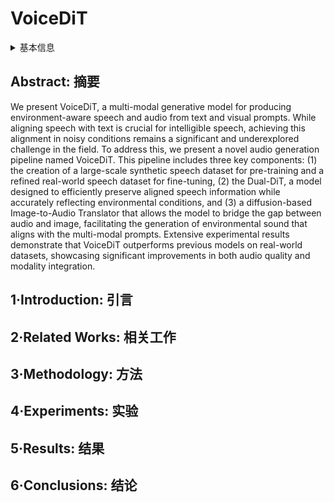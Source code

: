 # VoiceDiT

<details>
<summary>基本信息</summary>

- 标题: "VoiceDiT: Dual-Condition Diffusion Transformer for Environment-Aware Speech Synthesis"
- 作者:
  - 01 Jaemin Jung,
  - 02 Junseok Ahn,
  - 03 Chaeyoung Jung,
  - 04 Tan Dat Nguyen,
  - 05 Youngjoon Jang,
  - 06 Joon Son Chung
- 链接:
  - [ArXiv](https://arxiv.org/abs/2412.19259)
  - [Publication]
  - [Github]
  - [Demo](https://mm.kaist.ac.kr/projects/voicedit/)
- 文件:
  - [ArXiv](_PDF/2412.19259v1__VoiceDiT__Dual-Condition_Diffusion_Transformer_for_Environment-Aware_Speech_Synthesis.pdf)
  - [Publication] #TODO

</details>

## Abstract: 摘要

We present VoiceDiT, a multi-modal generative model for producing environment-aware speech and audio from text and visual prompts.
While aligning speech with text is crucial for intelligible speech, achieving this alignment in noisy conditions remains a significant and underexplored challenge in the field.
To address this, we present a novel audio generation pipeline named VoiceDiT.
This pipeline includes three key components: (1) the creation of a large-scale synthetic speech dataset for pre-training and a refined real-world speech dataset for fine-tuning, (2) the Dual-DiT, a model designed to efficiently preserve aligned speech information while accurately reflecting environmental conditions, and (3) a diffusion-based Image-to-Audio Translator that allows the model to bridge the gap between audio and image, facilitating the generation of environmental sound that aligns with the multi-modal prompts.
Extensive experimental results demonstrate that VoiceDiT outperforms previous models on real-world datasets, showcasing significant improvements in both audio quality and modality integration.

## 1·Introduction: 引言

## 2·Related Works: 相关工作

## 3·Methodology: 方法

## 4·Experiments: 实验

## 5·Results: 结果

## 6·Conclusions: 结论